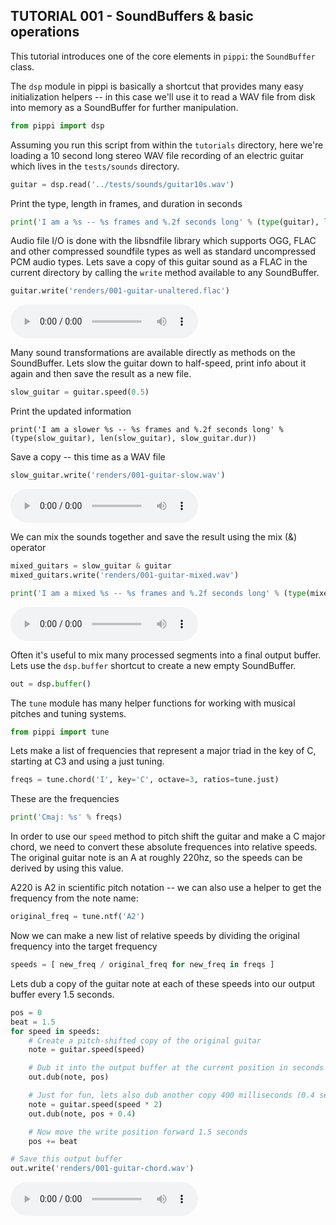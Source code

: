 ## TUTORIAL 001 - SoundBuffers & basic operations

This tutorial introduces one of the core elements in `pippi`: 
the `SoundBuffer` class. 

The `dsp` module in pippi is basically a shortcut that provides 
many easy initialization helpers -- in this case we'll use it to 
read a WAV file from disk into memory as a SoundBuffer for further 
manipulation.

```python
from pippi import dsp
```

Assuming you run this script from within the `tutorials` directory, 
here we're loading a 10 second long stereo WAV file recording of an 
electric guitar which lives in the `tests/sounds` directory.

```python
guitar = dsp.read('../tests/sounds/guitar10s.wav')
```

Print the type, length in frames, and duration in seconds

```python
print('I am a %s -- %s frames and %.2f seconds long' % (type(guitar), len(guitar), guitar.dur))
```

Audio file I/O is done with the libsndfile library which supports 
OGG, FLAC and other compressed soundfile types as well as standard 
uncompressed PCM audio types. Lets save a copy of this guitar sound 
as a FLAC in the current directory by calling the `write` method available 
to any SoundBuffer.

```python
guitar.write('renders/001-guitar-unaltered.flac')
```

<audio src="/docs/tutorials/renders/001-guitar-unaltered.flac" controls></audio>

Many sound transformations are available directly as methods on the SoundBuffer.
Lets slow the guitar down to half-speed, print info about it again and then save the 
result as a new file.

```python
slow_guitar = guitar.speed(0.5)
```

Print the updated information

```python, results='verbatim'
print('I am a slower %s -- %s frames and %.2f seconds long' % (type(slow_guitar), len(slow_guitar), slow_guitar.dur))
```

Save a copy -- this time as a WAV file

```python
slow_guitar.write('renders/001-guitar-slow.wav')
```

<audio src="/docs/tutorials/renders/001-guitar-slow.wav" controls></audio>

We can mix the sounds together and save the result using the mix (&) operator

```python
mixed_guitars = slow_guitar & guitar
mixed_guitars.write('renders/001-guitar-mixed.wav')

print('I am a mixed %s -- %s frames and %.2f seconds long' % (type(mixed_guitars), len(mixed_guitars), mixed_guitars.dur))
```

<audio src="/docs/tutorials/renders/001-guitar-mixed.wav" controls></audio>

Often it's useful to mix many processed segments into a final output buffer. Lets use the `dsp.buffer` shortcut to create a 
new empty SoundBuffer.

```python
out = dsp.buffer()
```

The `tune` module has many helper functions for working with musical pitches and tuning systems.

```python
from pippi import tune
```

Lets make a list of frequencies that represent a major triad in the key of C, starting at C3 and using a just tuning.

```python
freqs = tune.chord('I', key='C', octave=3, ratios=tune.just)
```

These are the frequencies

```python
print('Cmaj: %s' % freqs)
```

In order to use our `speed` method to pitch shift the guitar and make a C major chord, 
we need to convert these absolute frequences into relative speeds. The original guitar 
note is an A at roughly 220hz, so the speeds can be derived by using this value.

A220 is A2 in scientific pitch notation -- we can also use a helper to get the frequency 
from the note name:

```python
original_freq = tune.ntf('A2')
```

Now we can make a new list of relative speeds by dividing the original frequency into the target frequency

```python
speeds = [ new_freq / original_freq for new_freq in freqs ]
```

Lets dub a copy of the guitar note at each of these speeds into our output buffer every 1.5 seconds.

```python
pos = 0  
beat = 1.5
for speed in speeds:
    # Create a pitch-shifted copy of the original guitar
    note = guitar.speed(speed)

    # Dub it into the output buffer at the current position in seconds
    out.dub(note, pos)

    # Just for fun, lets also dub another copy 400 milliseconds (0.4 seconds) later that's an octave higher
    note = guitar.speed(speed * 2)
    out.dub(note, pos + 0.4) 

    # Now move the write position forward 1.5 seconds
    pos += beat

# Save this output buffer
out.write('renders/001-guitar-chord.wav')
```

<audio src="/docs/tutorials/renders/001-guitar-chord.wav" controls></audio>
